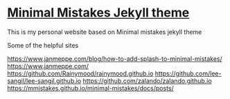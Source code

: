 # [Minimal Mistakes Jekyll theme](https://mmistakes.github.io/minimal-mistakes/)
This is my personal website based on Minimal mistakes jekyll theme



Some of the helpful sites

https://www.janmeppe.com/blog/how-to-add-splash-to-minimal-mistakes/
https://www.janmeppe.com/
https://github.com/Rainymood/rainymood.github.io
https://github.com/lee-sangil/lee-sangil.github.io
https://github.com/zalando/zalando.github.io
https://mmistakes.github.io/minimal-mistakes/docs/posts/
